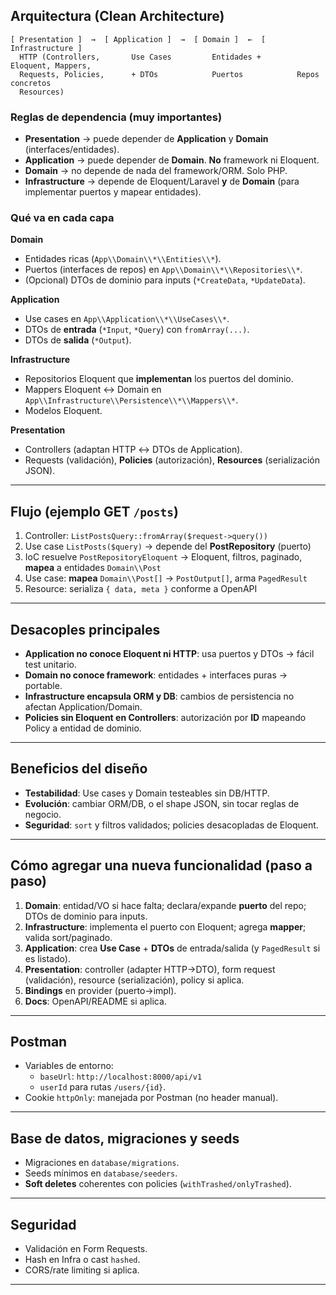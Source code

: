 ## Arquitectura (Clean Architecture)

```
[ Presentation ]  →  [ Application ]  →  [ Domain ]  ←  [ Infrastructure ]
  HTTP (Controllers,       Use Cases         Entidades +       Eloquent, Mappers,
  Requests, Policies,      + DTOs            Puertos            Repos concretos
  Resources)
```

### Reglas de dependencia (muy importantes)

- **Presentation** → puede depender de **Application** y **Domain** (interfaces/entidades).
- **Application** → puede depender de **Domain**. **No** framework ni Eloquent.
- **Domain** → no depende de nada del framework/ORM. Solo PHP.
- **Infrastructure** → depende de Eloquent/Laravel **y** de **Domain** (para implementar puertos y mapear entidades).

### Qué va en cada capa

**Domain**
- Entidades ricas (`App\\Domain\\*\\Entities\\*`).
- Puertos (interfaces de repos) en `App\\Domain\\*\\Repositories\\*`.
- (Opcional) DTOs de dominio para inputs (`*CreateData`, `*UpdateData`).

**Application**
- Use cases en `App\\Application\\*\\UseCases\\*`.
- DTOs de **entrada** (`*Input`, `*Query`) con `fromArray(...)`.
- DTOs de **salida** (`*Output`).

**Infrastructure**
- Repositorios Eloquent que **implementan** los puertos del dominio.
- Mappers Eloquent ↔ Domain en `App\\Infrastructure\\Persistence\\*\\Mappers\\*`.
- Modelos Eloquent.

**Presentation**
- Controllers (adaptan HTTP ↔ DTOs de Application).
- Requests (validación), **Policies** (autorización), **Resources** (serialización JSON).


---

## Flujo (ejemplo GET `/posts`)
1) Controller: `ListPostsQuery::fromArray($request->query())`  
2) Use case `ListPosts($query)` → depende del **PostRepository** (puerto)  
3) IoC resuelve `PostRepositoryEloquent` → Eloquent, filtros, paginado, **mapea** a entidades `Domain\\Post`  
4) Use case: **mapea** `Domain\\Post[]` → `PostOutput[]`, arma `PagedResult`  
5) Resource: serializa `{ data, meta }` conforme a OpenAPI

---

## Desacoples principales
- **Application no conoce Eloquent ni HTTP**: usa puertos y DTOs → fácil test unitario.
- **Domain no conoce framework**: entidades + interfaces puras → portable.
- **Infrastructure encapsula ORM y DB**: cambios de persistencia no afectan Application/Domain.
- **Policies sin Eloquent en Controllers**: autorización por **ID** mapeando Policy a entidad de dominio.

---

## Beneficios del diseño
- **Testabilidad**: Use cases y Domain testeables sin DB/HTTP.
- **Evolución**: cambiar ORM/DB, o el shape JSON, sin tocar reglas de negocio.
- **Seguridad**: `sort` y filtros validados; policies desacopladas de Eloquent.

---

## Cómo agregar una nueva funcionalidad (paso a paso)
1. **Domain**: entidad/VO si hace falta; declara/expande **puerto** del repo; DTOs de dominio para inputs.
2. **Infrastructure**: implementa el puerto con Eloquent; agrega **mapper**; valida sort/paginado.
3. **Application**: crea **Use Case** + **DTOs** de entrada/salida (y `PagedResult` si es listado).
4. **Presentation**: controller (adapter HTTP→DTO), form request (validación), resource (serialización), policy si aplica.
5. **Bindings** en provider (puerto→impl).
6. **Docs**: OpenAPI/README si aplica.

---

## Postman
- Variables de entorno:
  - `baseUrl`: `http://localhost:8000/api/v1`
  - `userId` para rutas `/users/{id}`.
- Cookie `httpOnly`: manejada por Postman (no header manual).
---

## Base de datos, migraciones y seeds
- Migraciones en `database/migrations`.
- Seeds mínimos en `database/seeders`.
- **Soft deletes** coherentes con policies (`withTrashed/onlyTrashed`).

---

## Seguridad
- Validación en Form Requests.
- Hash en Infra o cast `hashed`.
- CORS/rate limiting si aplica.

---
